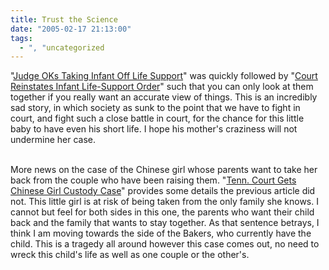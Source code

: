 ```yaml
---
title: Trust the Science
date: "2005-02-17 21:13:00"
tags:
  - ", "uncategorized
---
```

"<a href="http://news.findlaw.com/ap_stories/other/1110/2-16-2005/20050216143004_25.html">Judge
OKs Taking Infant Off Life Support</a>" was quickly followed by "<a href="http://news.findlaw.com/ap_stories/other/1110/2-17-2005/20050217054502_08.html">Court
Reinstates Infant Life-Support Order</a>" such that you can only look
at them together if you really want an accurate view of things.
This is an incredibly sad story, in which society as sunk to
the point that we have to fight in court, and fight such a close
battle in court, for the chance for this little baby to have even
his short life.  I hope his mother's craziness will not undermine
her case.<br  /><br  />

More news on the case of the Chinese girl whose parents want
to take her back from the couple who have been raising them. "<a href="http://news.findlaw.com/ap_stories/other/1110/2-16-2005/20050216154503_26.html">Tenn.
Court Gets Chinese Girl Custody Case</a>" provides some details the
previous article did not.  This little girl is at risk of being taken
from the only family she knows.  I cannot but feel for both sides
in this one, the parents who want their child back and the family
that wants to stay together.  As that sentence betrays, I think I am
moving towards the side of the Bakers, who currently have the child.
This is a tragedy all around however this case comes out, no need
to wreck this child's life as well as one couple or the other's.

